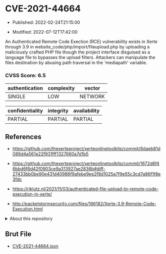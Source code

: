 # CVE-2021-44664

- Published: 2022-02-24T21:15:00

- Modified: 2022-07-12T17:42:00

An Authenticated Remote Code Exection (RCE) vulnerability exists in Xerte through 3.9 in website_code/php/import/fileupload.php by uploading a maliciously crafted PHP file though the project interface disguised as a language file to bypasses the upload filters. Attackers can manipulate the files destination by abusing path traversal in the 'mediapath' variable.

### CVSS Score: **6.5**

| authentication | complexity | vector |
| --- | --- | --- |
| SINGLE | LOW | NETWORK |

| confidentiality | integrity | availability |
| --- | --- | --- |
| PARTIAL | PARTIAL | PARTIAL |

## References

* https://github.com/thexerteproject/xerteonlinetoolkits/commit/6daeb81d089d4a561e22f931fff1327660a7d1b5

* https://github.com/thexerteproject/xerteonlinetoolkits/commit/1672d6f46bbd6f6d42f0903ce9a313927ae2836b#diff-27433bb0be90e431d40986f9afebe9ee2f8d1025a7f9e55c3cd7a86f1f8e3fdc

* https://riklutz.nl/2021/11/03/authenticated-file-upload-to-remote-code-execution-in-xerte/

* http://packetstormsecurity.com/files/166182/Xerte-3.9-Remote-Code-Execution.html

<details>
<summary>About this repository</summary> 

  This repository is part of the project [Live Hack CVE](https://github.com/Live-Hack-CVE). Main website can be found [www.live-hack.org](https://www.live-hack.org) 
  
  Made by [Sn0wAlice](https://github.com/Sn0wAlice) for the people that care about security and need to have a feed of the latest CVEs. Hope you enjoy it, don't forget to star the repo and follow me on [Twitter](https://twitter.com/Sn0wAlice) and [Github](https://github.com/Sn0wAlice). And that is my [personnal website](https://www.alice-snow.me/)

  - [Home Page](https://github.com/Live-Hack-CVE)
  - [Framework](https://github.com/Live-Hack-CVE/cve-framework)
  - [CVE database](https://github.com/Live-Hack-CVE/full_database)
  - [Changelog](https://github.com/Live-Hack-CVE/Changelog)
</details>

## Brut File

* [CVE-2021-44664.json](https://raw.githubusercontent.com/Live-Hack-CVE/full_database/main/cves/2021/CVE-2021-44664.json)

